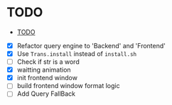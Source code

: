 # TODO

<!--toc:start-->

-   [TODO](#todo)
<!--toc:end-->

-   [x] Refactor query engine to 'Backend' and 'Frontend'
-   [x] Use `Trans.install` instead of `install.sh`
-   [ ] Check if str is a word
-   [x] waitting animation
-   [x] init frontend window
-   [ ] build frontend window format logic
-   [ ] Add Query FallBack
